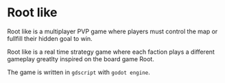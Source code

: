 # Root like

Root like is a multiplayer PVP game where players must control the map or fullfill their hidden goal to win.

Root like is a real time strategy game where each faction plays a different gameplay greatlty inspired on the board game Root.

The game is written in `gdscript` with `godot engine`.